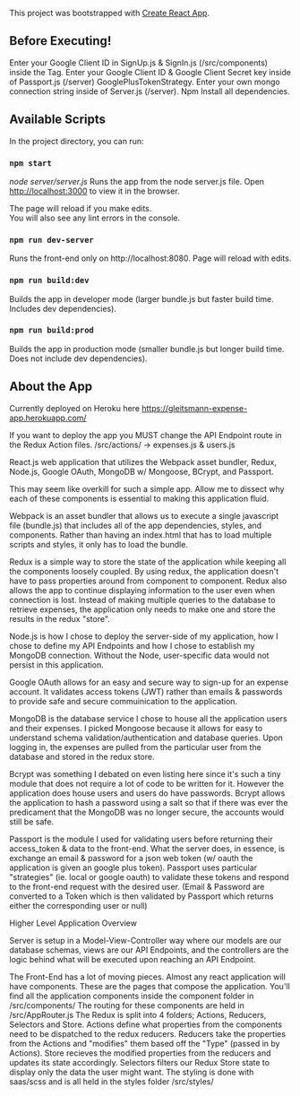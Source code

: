 This project was bootstrapped with [Create React App](https://github.com/facebook/create-react-app).


## Before Executing!
Enter your Google Client ID in SignUp.js & SignIn.js (/src/components) inside the <GoogleLogin /> Tag.
Enter your Google Client ID & Google Client Secret key inside of Passport.js (/server) GooglePlusTokenStrategy.
Enter your own mongo connection string inside of Server.js (/server).
Npm Install all dependencies.

## Available Scripts

In the project directory, you can run:

### `npm start`
*node server/server.js*
Runs the app from the node server.js file.
Open [http://localhost:3000](http://localhost:3000) to view it in the browser.

The page will reload if you make edits.<br>
You will also see any lint errors in the console.

### `npm run dev-server`

Runs the front-end only on http://localhost:8080. Page will reload with edits.

### `npm run build:dev`

Builds the app in developer mode (larger bundle.js but faster build time. Includes dev dependencies).

### `npm run build:prod`

Builds the app in production mode (smaller bundle.js but longer build time. Does not include dev dependencies).


## About the App
Currently deployed on Heroku here
https://gleitsmann-expense-app.herokuapp.com/

If you want to deploy the app you MUST change the API Endpoint route in the Redux Action files. 
/src/actions/ -> expenses.js & users.js

React.js web application that utilizes the Webpack asset bundler, Redux, Node.js, Google OAuth, MongoDB w/ Mongoose, BCrypt, and Passport.

This may seem like overkill for such a simple app. Allow me to dissect why each of these components is essential to making this application fluid. 

Webpack is an asset bundler that allows us to execute a single javascript file (bundle.js) that includes all of the app dependencies, styles, and components. Rather than having an index.html that has to load multiple scripts and styles, it only has to load the bundle. 

Redux is a simple way to store the state of the application while keeping all the components loosely coupled. By using redux, the application doesn't have to pass properties around from component to component. Redux also allows the app to continue displaying information to the user even when connection is lost. Instead of making multiple queries to the database to retrieve expenses, the application only needs to make one and store the results in the redux "store". 

Node.js is how I chose to deploy the server-side of my application, how I chose to define my API Endpoints and how I chose to establish my MongoDB connection. Without the Node, user-specific data would not persist in this application.

Google OAuth allows for an easy and secure way to sign-up for an expense account. It validates access tokens (JWT) rather than emails & passwords to provide safe and secure commuinication to the application. 

MongoDB is the database service I chose to house all the application users and their expenses. I picked Mongoose because it allows for easy to understand schema validation/authentication and database queries. Upon logging in, the expenses are pulled from the particular user from the database and stored in the redux store.

Bcrypt was something I debated on even listing here since it's such a tiny module that does not require a lot of code to be written for it. However the application does house users and users do have passwords. Bcrypt allows the application to hash a password using a salt so that if there was ever the predicament that the MongoDB was no longer secure, the accounts would still be safe. 

Passport is the module I used for validating users before returning their access_token & data to the front-end. What the server does, in essence, is exchange an email & password for a json web token (w/ oauth the application is given an google plus token). Passport uses particular "strategies" (ie. local or google oauth) to validate these tokens and respond to the front-end request with the desired user.
(Email & Password are converted to a Token which is then validated by Passport which returns either the corresponding user or null)



Higher Level Application Overview

Server is setup in a Model-View-Controller way where our models are our database schemas, views are our API Endpoints, and the controllers are the logic behind what will be executed upon reaching an API Endpoint. 

The Front-End has a lot of moving pieces. Almost any react application will have components. These are the pages that compose the application. You'll find all the application components inside the component folder in /src/components/
The routing for these components are held in /src/AppRouter.js
The Redux is split into 4 folders; Actions, Reducers, Selectors and Store. 
  Actions define what properties from the components need to be dispatched to the redux reducers.
  Reducers take the properties from the Actions and "modifies" them based off the "Type" (passed in by Actions).
  Store recieves the modified properties from the reducers and updates its state accordingly. 
  Selectors filters our Redux Store state to display only the data the user might want. 
The styling is done with saas/scss and is all held in the styles folder /src/styles/


